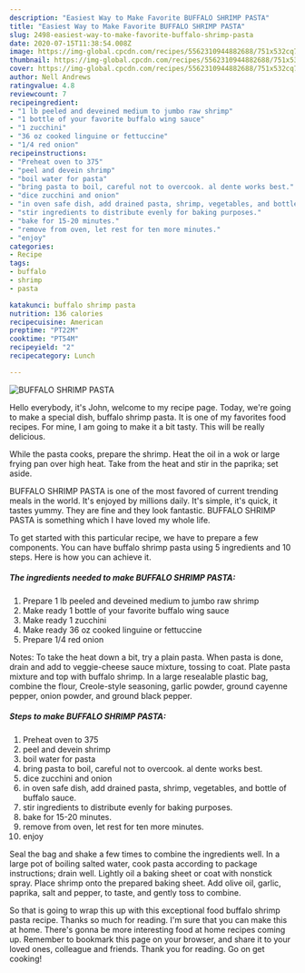 ```yaml
---
description: "Easiest Way to Make Favorite BUFFALO SHRIMP PASTA"
title: "Easiest Way to Make Favorite BUFFALO SHRIMP PASTA"
slug: 2498-easiest-way-to-make-favorite-buffalo-shrimp-pasta
date: 2020-07-15T11:38:54.008Z
image: https://img-global.cpcdn.com/recipes/5562310944882688/751x532cq70/buffalo-shrimp-pasta-recipe-main-photo.jpg
thumbnail: https://img-global.cpcdn.com/recipes/5562310944882688/751x532cq70/buffalo-shrimp-pasta-recipe-main-photo.jpg
cover: https://img-global.cpcdn.com/recipes/5562310944882688/751x532cq70/buffalo-shrimp-pasta-recipe-main-photo.jpg
author: Nell Andrews
ratingvalue: 4.8
reviewcount: 7
recipeingredient:
- "1 lb peeled and deveined medium to jumbo raw shrimp"
- "1 bottle of your favorite buffalo wing sauce"
- "1 zucchini"
- "36 oz cooked linguine or fettuccine"
- "1/4 red onion"
recipeinstructions:
- "Preheat oven to 375"
- "peel and devein shrimp"
- "boil water for pasta"
- "bring pasta to boil, careful not to overcook. al dente works best."
- "dice zucchini and onion"
- "in oven safe dish, add drained pasta, shrimp, vegetables, and bottle of buffalo sauce."
- "stir ingredients to distribute evenly for baking purposes."
- "bake for 15-20 minutes."
- "remove from oven, let rest for ten more minutes."
- "enjoy"
categories:
- Recipe
tags:
- buffalo
- shrimp
- pasta

katakunci: buffalo shrimp pasta 
nutrition: 136 calories
recipecuisine: American
preptime: "PT22M"
cooktime: "PT54M"
recipeyield: "2"
recipecategory: Lunch

---
```



![BUFFALO SHRIMP PASTA](https://img-global.cpcdn.com/recipes/5562310944882688/751x532cq70/buffalo-shrimp-pasta-recipe-main-photo.jpg)

Hello everybody, it's John, welcome to my recipe page. Today, we're going to make a special dish, buffalo shrimp pasta. It is one of my favorites food recipes. For mine, I am going to make it a bit tasty. This will be really delicious.

While the pasta cooks, prepare the shrimp. Heat the oil in a wok or large frying pan over high heat. Take from the heat and stir in the paprika; set aside.

BUFFALO SHRIMP PASTA is one of the most favored of current trending meals in the world. It's enjoyed by millions daily. It's simple, it's quick, it tastes yummy. They are fine and they look fantastic. BUFFALO SHRIMP PASTA is something which I have loved my whole life.


To get started with this particular recipe, we have to prepare a few components. You can have buffalo shrimp pasta using 5 ingredients and 10 steps. Here is how you can achieve it.

<!--inarticleads1-->

##### The ingredients needed to make BUFFALO SHRIMP PASTA:

1. Prepare 1 lb peeled and deveined medium to jumbo raw shrimp
1. Make ready 1 bottle of your favorite buffalo wing sauce
1. Make ready 1 zucchini
1. Make ready 36 oz cooked linguine or fettuccine
1. Prepare 1/4 red onion


Notes: To take the heat down a bit, try a plain pasta. When pasta is done, drain and add to veggie-cheese sauce mixture, tossing to coat. Plate pasta mixture and top with buffalo shrimp. In a large resealable plastic bag, combine the flour, Creole-style seasoning, garlic powder, ground cayenne pepper, onion powder, and ground black pepper. 

<!--inarticleads2-->

##### Steps to make BUFFALO SHRIMP PASTA:

1. Preheat oven to 375
1. peel and devein shrimp
1. boil water for pasta
1. bring pasta to boil, careful not to overcook. al dente works best.
1. dice zucchini and onion
1. in oven safe dish, add drained pasta, shrimp, vegetables, and bottle of buffalo sauce.
1. stir ingredients to distribute evenly for baking purposes.
1. bake for 15-20 minutes.
1. remove from oven, let rest for ten more minutes.
1. enjoy


Seal the bag and shake a few times to combine the ingredients well. In a large pot of boiling salted water, cook pasta according to package instructions; drain well. Lightly oil a baking sheet or coat with nonstick spray. Place shrimp onto the prepared baking sheet. Add olive oil, garlic, paprika, salt and pepper, to taste, and gently toss to combine. 

So that is going to wrap this up with this exceptional food buffalo shrimp pasta recipe. Thanks so much for reading. I'm sure that you can make this at home. There's gonna be more interesting food at home recipes coming up. Remember to bookmark this page on your browser, and share it to your loved ones, colleague and friends. Thank you for reading. Go on get cooking!
